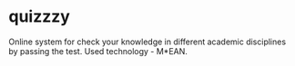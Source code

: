 # quizzzy
Online system for check your knowledge in different academic disciplines by passing the test. Used technology - M*EAN.
